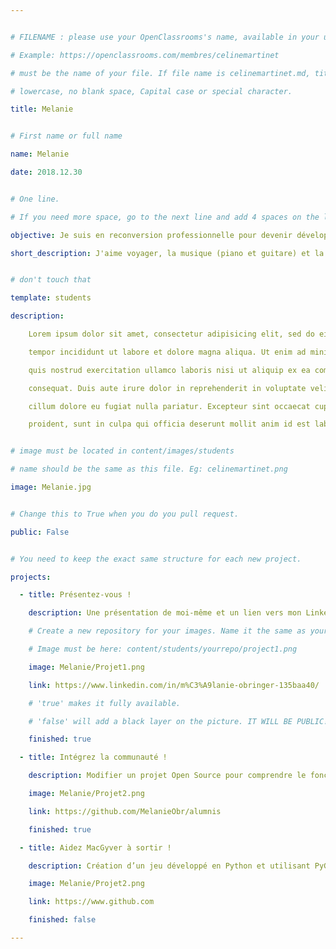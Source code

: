 ```yaml
---


# FILENAME : please use your OpenClassrooms's name, available in your url.

# Example: https://openclassrooms.com/membres/celinemartinet

# must be the name of your file. If file name is celinemartinet.md, title is celinemartinet.

# lowercase, no blank space, Capital case or special character.

title: Melanie


# First name or full name

name: Melanie

date: 2018.12.30


# One line.

# If you need more space, go to the next line and add 4 spaces on the left, as in 'description'.

objective: Je suis en reconversion professionnelle pour devenir développeuse d'application iOS

short_description: J'aime voyager, la musique (piano et guitare) et la raclette


# don't touch that

template: students

description:

    Lorem ipsum dolor sit amet, consectetur adipisicing elit, sed do eiusmod

    tempor incididunt ut labore et dolore magna aliqua. Ut enim ad minim veniam,

    quis nostrud exercitation ullamco laboris nisi ut aliquip ex ea commodo

    consequat. Duis aute irure dolor in reprehenderit in voluptate velit esse

    cillum dolore eu fugiat nulla pariatur. Excepteur sint occaecat cupidatat non

    proident, sunt in culpa qui officia deserunt mollit anim id est laborum.


# image must be located in content/images/students

# name should be the same as this file. Eg: celinemartinet.png

image: Melanie.jpg


# Change this to True when you do you pull request.

public: False


# You need to keep the exact same structure for each new project.

projects:

  - title: Présentez-vous !

    description: Une présentation de moi-même et un lien vers mon LinkedIn.

    # Create a new repository for your images. Name it the same as your nickname and profile picture.

    # Image must be here: content/students/yourrepo/project1.png

    image: Melanie/Projet1.png

    link: https://www.linkedin.com/in/m%C3%A9lanie-obringer-135baa40/

    # 'true' makes it fully available.

    # 'false' will add a black layer on the picture. IT WILL BE PUBLIC!

    finished: true

  - title: Intégrez la communauté !

    description: Modifier un projet Open Source pour comprendre le fonctionnement de Git, de Github et des pull requests. 

    image: Melanie/Projet2.png

    link: https://github.com/MelanieObr/alumnis

    finished: true

  - title: Aidez MacGyver à sortir !

    description: Création d’un jeu développé en Python et utilisant PyGame.

    image: Melanie/Projet2.png

    link: https://www.github.com

    finished: false

---
```

